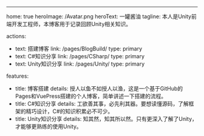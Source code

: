 ---
home: true
heroImage: /Avatar.png
heroText: 一罐酱油
tagline: 本人是Unity前端开发工程师，本博客用于记录回顾Unity相关知识。

actions:
- text: 搭建博客
  link: /pages/BlogBuild/
  type: primary
- text: C#知识分享
  link: /pages/CSharp/
  type: primary
- text: Unity知识分享
  link: /pages/Unity/
  type: primary

features:
- title: 博客搭建
  details: 授人以鱼不如授人以渔，这是一个基于GitHub的Pages和VuePress搭建的个人博客，简单讲述一下搭建的流程。
- title: C#知识分享
  details: 工欲善其事，必先利其器。要想读懂源码，了解框架的精巧设计，C#的知识积累必不可少。
- title: Unity知识分享
  details: 知其然，知其所以然。只有更深入了解了Unity，才能够更熟练的使用Unity。


